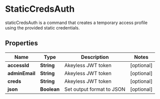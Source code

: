

# StaticCredsAuth

staticCredsAuth is a command that creates a temporary access profile using the provided static credentials.

## Properties

Name | Type | Description | Notes
------------ | ------------- | ------------- | -------------
**accessId** | **String** | Akeyless JWT token |  [optional]
**adminEmail** | **String** | Akeyless JWT token |  [optional]
**creds** | **String** | Akeyless JWT token |  [optional]
**json** | **Boolean** | Set output format to JSON |  [optional]



